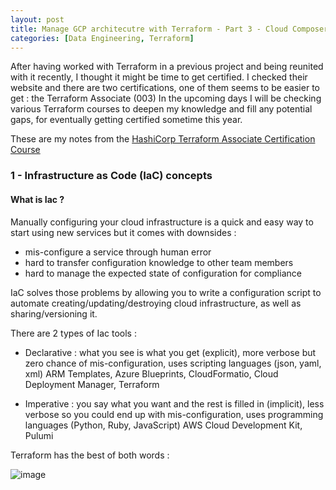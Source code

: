 ```yaml
---
layout: post
title: Manage GCP architecutre with Terraform - Part 3 - Cloud Composer
categories: [Data Engineering, Terraform]
---
```


After having worked with Terraform in a previous project and being reunited with it recently, I thought it might be time to get certified.
I checked their website and there are two certifications, one of them seems to be easier to get : the Terraform Associate (003)
In the upcoming days I will be checking various Terraform courses to deepen my knowledge and fill any potential gaps, for eventually getting certified sometime this year.

These are my notes from the [HashiCorp Terraform Associate Certification Course](https://www.youtube.com/watch?v=SPcwo0Gq9T8)

### 1 - Infrastructure as Code (IaC) concepts

#### What is Iac ?

Manually configuring your cloud infrastructure is a quick and easy way to start using new services but it comes with downsides : 
- mis-configure a service through human error
- hard to transfer configuration knowledge to other team members
- hard to manage the expected state of configuration for compliance

IaC solves those problems by allowing you to write a configuration script to automate creating/updating/destroying cloud infrastructure, as well as sharing/versioning it. 

There are 2 types of Iac tools :
- Declarative : what you see is what you get (explicit), more verbose but zero chance of mis-configuration, uses scripting languages (json, yaml, xml) 
ARM Templates, Azure Blueprints, CloudFormatio, Cloud Deployment Manager, Terraform

- Imperative : you say what you want and the rest is filled in (implicit), less verbose so you could end up with mis-configuration, uses programming languages (Python, Ruby, JavaScript)
AWS Cloud Development Kit, Pulumi

Terraform has the best of both words :

![image](https://github.com/user-attachments/assets/976219c2-d128-49f5-9664-bd53ebc39021)
